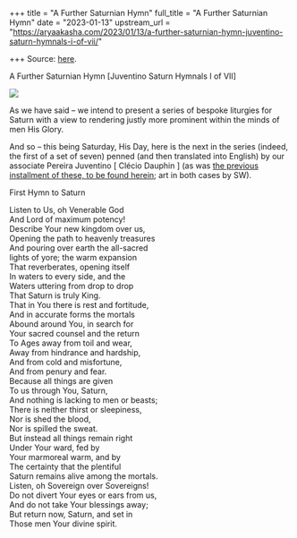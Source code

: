+++
title = "A Further Saturnian Hymn"
full_title = "A Further Saturnian Hymn"
date = "2023-01-13"
upstream_url = "https://aryaakasha.com/2023/01/13/a-further-saturnian-hymn-juventino-saturn-hymnals-i-of-vii/"

+++
Source: [here](https://aryaakasha.com/2023/01/13/a-further-saturnian-hymn-juventino-saturn-hymnals-i-of-vii/).

A Further Saturnian Hymn [Juventino Saturn Hymnals I of VII]

![](https://aryaakasha.files.wordpress.com/2023/01/325404057_898466548009627_1223168686550890266_n.jpg?w=640)

As we have said – we intend to present a series of bespoke liturgies for Saturn with a view to rendering justly more prominent within the minds of men His Glory.

And so – this being Saturday, His Day, here is the next in the series (indeed, the first of a set of seven) penned (and then translated into English) by our associate Pereira Juventino \[ Clécio Dauphin \] (as was [the previous installment of these, to be found herein](https://aryaakasha.com/2022/12/31/a-saturn-liturgy-for-saturns-day-and-the-transition-of-the-year-into-renew/); art in both cases by SW).

First Hymn to Saturn

Listen to Us, oh Venerable God  
And Lord of maximum potency!  
Describe Your new kingdom over us,  
Opening the path to heavenly treasures  
And pouring over earth the all-sacred  
lights of yore; the warm expansion  
That reverberates, opening itself  
In waters to every side, and the  
Waters uttering from drop to drop  
That Saturn is truly King.  
That in You there is rest and fortitude,  
And in accurate forms the mortals  
Abound around You, in search for  
Your sacred counsel and the return  
To Ages away from toil and wear,  
Away from hindrance and hardship,  
And from cold and misfortune,  
And from penury and fear.  
Because all things are given  
To us through You, Saturn,  
And nothing is lacking to men or beasts;  
There is neither thirst or sleepiness,  
Nor is shed the blood,  
Nor is spilled the sweat.  
But instead all things remain right  
Under Your ward, fed by  
Your marmoreal warm, and by  
The certainty that the plentiful  
Saturn remains alive among the mortals.  
Listen, oh Sovereign over Sovereigns!  
Do not divert Your eyes or ears from us,  
And do not take Your blessings away;  
But return now, Saturn, and set in  
Those men Your divine spirit.
